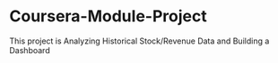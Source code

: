 # Coursera-Module-Project
This project is Analyzing Historical Stock/Revenue Data and Building a Dashboard

